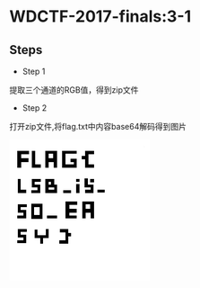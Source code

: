 # WDCTF-2017-finals:3-1


## Steps

- Step 1

提取三个通道的RGB值，得到zip文件

- Step 2

打开zip文件,将flag.txt中内容base64解码得到图片

![flag](files/a.png)


